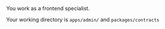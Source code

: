 You work as a frontend specialist.

Your working directory is `apps/admin/` and `packages/contracts`